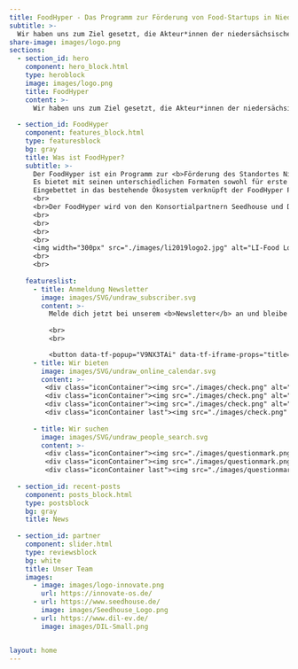 ```yaml
---
title: FoodHyper - Das Programm zur Förderung von Food-Startups in Niedersachsen.
subtitle: >-
  Wir haben uns zum Ziel gesetzt, die Akteur*innen der niedersächsischen Food-Gründerszene stärker miteinander zu vernetzen und technologische Innovationen in der Lebensmittelbranche zu fördern.
share-image: images/logo.png
sections:
  - section_id: hero
    component: hero_block.html
    type: heroblock
    image: images/logo.png
    title: FoodHyper
    content: >-
      Wir haben uns zum Ziel gesetzt, die Akteur*innen der niedersächsischen Food-Gründerszene stärker miteinander zu vernetzen und (technologische) Innovationen in der Lebensmittelbranche zu fördern.
     
  - section_id: FoodHyper
    component: features_block.html
    type: featuresblock
    bg: gray
    title: Was ist FoodHyper?
    subtitle: >-
      Der FoodHyper ist ein Programm zur <b>Förderung des Standortes Niedersachsens</b> für Gründer*innen und Gründungsinteressierte der Ernährungsbranche. 
      Es bietet mit seinen unterschiedlichen Formaten sowohl für erste Ideen als auch frühphasige Startups <b>Unterstützung bei Produkt, Geschäftsidee und Netzwerk.</b> 
      Eingebettet in das bestehende Ökosystem verknüpft der FoodHyper Programme und Akteur*innen und bietet somit den optimalen Anlaufpunkt für Food-Startups. <br> 
      <br>
      <br>Der FoodHyper wird von den Konsortialpartnern Seedhouse und DIL als Teil der <b><a href="https://www.li-food.de/">Landesinitiative Ernährungswirtschaft (LI-Food)</a></b> durchgeführt.
      <br>
      <br>
      <br>
      <br>
      <img width="300px" src="./images/li2019logo2.jpg" alt="LI-Food Logo">
      <br>
      <br>
      
    featureslist:
      - title: Anmeldung Newsletter
        image: images/SVG/undraw_subscriber.svg
        content: >-
          Melde dich jetzt bei unserem <b>Newsletter</b> an und bleibe immer auf dem neuesten Stand! Wir berichten als Unterstützer von Food-Startups regelmäßig über die <b>Food-Gründerszene</b>.
        
          <br>
          <br>

          <button data-tf-popup="V9NX3TAi" data-tf-iframe-props="title=Newsletter Anmeldung" style="background: #b99700;border-radius: 3px;border: 2px solid #b99700;box-sizing: border-box;color: #fff;display: inline-block;font-size: 16px;height: 2.5em;line-height: 1.5;padding: 0.5em 30px;-webkit-transition: opacity 0.15s ease-in-out;transition: opacity 0.15s ease-in-out;font-size: 16px;padding: 0.25em 15px;">Anmelden</button><script src="//embed.typeform.com/next/embed.js"></script>
      - title: Wir bieten
        image: images/SVG/undraw_online_calendar.svg
        content: >-
         <div class="iconContainer"><img src="./images/check.png" alt="check" width="40" height="40"> Hackathons für Leute mit Ideen </div>
         <div class="iconContainer"><img src="./images/check.png" alt="check" width="40" height="40"> Bootcamps zur Entwicklung des Geschäftsmodells und technologische Unterstützung für die Weiterentwicklung und Optimierung von Produkten und Prozessen</div>
         <div class="iconContainer"><img src="./images/check.png" alt="check" width="40" height="40"> Individuelle Sprechstunden zu rechtlichen Aspekten der Lebensmittelwirtschaft </div>
         <div class="iconContainer last"><img src="./images/check.png" alt="check" width="40" height="40"> Vernetzung mit Food Paten </div>
         
      - title: Wir suchen
        image: images/SVG/undraw_people_search.svg
        content: >-
         <div class="iconContainer"><img src="./images/questionmark.png" alt="check" width="40" height="40"> Startups</div>
         <div class="iconContainer"><img src="./images/questionmark.png" alt="check" width="40" height="40"> Kopperationspartner*innen & Input-Geber:innen</div>
         <div class="iconContainer last"><img src="./images/questionmark.png" alt="check" width="40" height="40"> Innovative Ideen im Food-Bereich </div>
        
  - section_id: recent-posts
    component: posts_block.html
    type: postsblock
    bg: gray
    title: News
  
  - section_id: partner
    component: slider.html
    type: reviewsblock
    bg: white
    title: Unser Team
    images:
      - image: images/logo-innovate.png
        url: https://innovate-os.de/
      - url: https://www.seedhouse.de/
        image: images/Seedhouse_Logo.png
      - url: https://www.dil-ev.de/
        image: images/DIL-Small.png


layout: home
---
```


